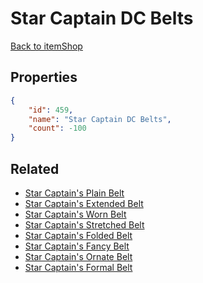 # Star Captain DC Belts

<no description available>

[Back to itemShop](../item-shops.md)

## Properties

```json
{
    "id": 459,
    "name": "Star Captain DC Belts",
    "count": -100
}
```

## Related

- [Star Captain's Plain Belt](../items/14422-star-captain-s-plain-belt.md)
- [Star Captain's Extended Belt](../items/14423-star-captain-s-extended-belt.md)
- [Star Captain's Worn Belt](../items/14424-star-captain-s-worn-belt.md)
- [Star Captain's Stretched Belt](../items/14425-star-captain-s-stretched-belt.md)
- [Star Captain's Folded Belt](../items/14426-star-captain-s-folded-belt.md)
- [Star Captain's Fancy Belt](../items/14427-star-captain-s-fancy-belt.md)
- [Star Captain's Ornate Belt](../items/14428-star-captain-s-ornate-belt.md)
- [Star Captain's Formal Belt](../items/14429-star-captain-s-formal-belt.md)

